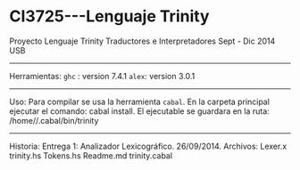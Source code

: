 CI3725---Lenguaje Trinity
==========================================================

Proyecto Lenguaje Trinity Traductores e Interpretadores Sept - Dic 2014 USB

---

Herramientas:
`ghc` : version 7.4.1
`alex`: version 3.0.1

---
Uso:
Para compilar se usa la herramienta `cabal`.
En la carpeta principal ejecutar el comando: cabal install.
El ejecutable se guardara en la ruta: /home/<usuario>/.cabal/bin/trinity

---
Historia:
Entrega 1: Analizador Lexicográfico. 26/09/2014.
	Archivos:
		Lexer.x
	  trinity.hs
		Tokens.hs
    Readme.md
    trinity.cabal
	   
